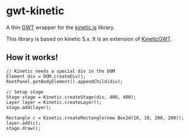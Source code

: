 gwt-kinetic
===========

A thin [GWT](http://www.gwtproject.org/) wrapper for the [kinetic.js](http://www.kineticjs.com/) library.

This library is based on kinetic 5.x. It is an extension of [KineticGWT](https://github.com/neothemachine/KineticGWT).


## How it works!

    // Kinetic needs a special div in the DOM
    Element div = DOM.createDiv();
    RootPanel.getBodyElement().appendChild(div);
    
    // Setup stage
    Stage stage = Kinetic.createStage(div, 400, 400);
    Layer layer = Kinetic.createLayer();
    stage.add(layer);
    
    Rectangle c = Kinetic.createRectangle(new Box2d(10, 10, 200, 200)); 
    layer.add(c);
    stage.draw();
  
